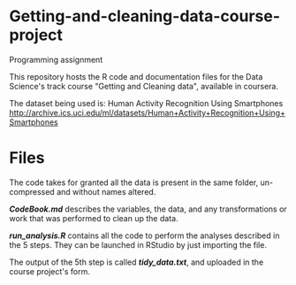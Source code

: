 # Getting-and-cleaning-data-course-project
Programming assignment


This repository hosts the R code and documentation files for the Data Science's track course "Getting and Cleaning data", available in coursera.

The dataset being used is: Human Activity Recognition Using Smartphones http://archive.ics.uci.edu/ml/datasets/Human+Activity+Recognition+Using+Smartphones 

# Files

The code takes for granted all the data is present in the same folder, un-compressed and without names altered.

 ***CodeBook.md*** describes the variables, the data, and any transformations or work that was performed to clean up the data.

***run_analysis.R*** contains all the code to perform the analyses described in the 5 steps. They can be launched in RStudio by just importing the file.

The output of the 5th step is called ***tidy_data.txt***, and uploaded in the course project's form.
